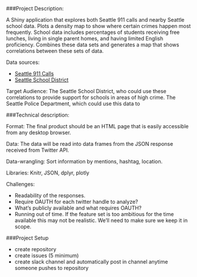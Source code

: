 ###Project Description: 

A Shiny application that explores both Seattle 911 calls and nearby Seattle school data. Plots a density map to show where certain crimes happen most frequently. School data includes percentages of students receiving free lunches, living in single parent homes, and having limited English proficiency. Combines these data sets and generates a map that shows correlations between these sets of data.

Data sources:
* [Seattle 911 Calls](https://data.seattle.gov/Public-Safety/Seattle-Police-Department-911-Incident-Response/3k2p-39jp)
* [Seattle School District](http://www.indiscreetacumen.com/2015/06/seattle-schools-data-graphing-d3/)

Target Audience: The Seattle School District, who could use these correlations to provide support for schools in areas of high crime. The Seattle Police Department, which could use this data to 

###Technical description:
  
Format: The final product should be an HTML page that is easily accessible from any desktop browser.

Data: The data will be read into data frames from the JSON response received from Twitter API.

Data-wrangling: Sort information by mentions, hashtag, location.

Libraries: Knitr, JSON, dplyr, plotly

Challenges:
* Readability of the responses.
* Require OAUTH for each twitter handle to analyze?
* What’s publicly available and what requires OAUTH?
* Running out of time. If the feature set is too ambitious for the time available this may not be realistic. We’ll need to make sure we keep it in scope.


###Project Setup
* create repository
* create issues (5 minimum)
* create slack channel and automatically post in channel anytime someone pushes to repository